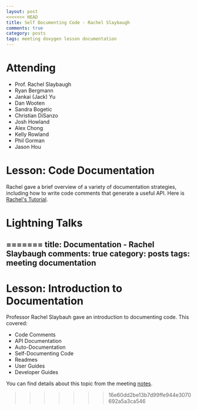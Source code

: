 ```yaml
---
layout: post
<<<<<<< HEAD
title: Self Documenting Code - Rachel Slaybaugh
comments: true
category: posts
tags: meeting doxygen lesson documentation
---
```




# Attending

- Prof. Rachel Slaybaugh
- Ryan Bergmann
- Jankai (Jack) Yu
- Dan Wooten
- Sandra Bogetic
- Christian DiSanzo
- Josh Howland
- Alex Chong
- Kelly Rowland
- Phil Gorman
- Jason Hou

# Lesson: Code Documentation

Rachel gave a brief overview of a variety of documentation strategies, including how to write code comments that generate a useful API. Here is [Rachel's Tutorial][rachelstalk].


# Lightning Talks 



[rachelstalk]: https://github.com/thehackerwithin/berkeley/tree/master/documentation/documentation.md "Rachel's Tutorial"
=======
title: Documentation - Rachel Slaybaugh
comments: true
category: posts
tags: meeting documentation
---


# Lesson: Introduction to Documentation

Professor Rachel Slaybauh gave an introduction to documenting code. This covered:

- Code Comments
- API Documentation
- Auto-Documentation
- Self-Documenting Code
- Readmes
- User Guides
- Developer Guides

You can find details about this topic from the meeting [notes][notes].

[notes]: https://github.com/thehackerwithin/berkeley/blob/master/documentation/documentation.md "here"
>>>>>>> 16e60dd2be13b7d99ffe944e3070692a5a3ca546


